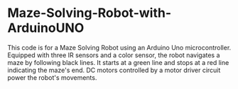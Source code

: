 # Maze-Solving-Robot-with-ArduinoUNO
This code is for a Maze Solving Robot using an Arduino Uno microcontroller. Equipped with three IR sensors and a color sensor, the robot navigates a maze by following black lines. It starts at a green line and stops at a red line indicating the maze's end. DC motors controlled by a motor driver circuit power the robot's movements.
